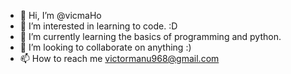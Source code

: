 - 👋 Hi, I’m @vicmaHo
- 👀 I’m interested in learning to code. :D
- 🌱 I’m currently learning the basics of programming and python. 
- 💞️ I’m looking to collaborate on anything :)
- 📫 How to reach me victormanu968@gmail.com

<!---
vicmaHo/vicmaHo is a ✨ special ✨ repository because its `README.md` (this file) appears on your GitHub profile.
You can click the Preview link to take a look at your changes.
--->
